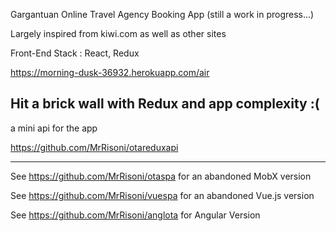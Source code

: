 Gargantuan Online Travel Agency Booking App (still a work in progress...)

Largely inspired from kiwi.com as well as other sites

Front-End Stack : React, Redux  
 
https://morning-dusk-36932.herokuapp.com/air

Hit a brick wall with Redux and app complexity :(
-----------------
a mini api for the app

https://github.com/MrRisoni/otareduxapi

-----------------

See https://github.com/MrRisoni/otaspa for an abandoned MobX version

See https://github.com/MrRisoni/vuespa for an abandoned Vue.js version


See https://github.com/MrRisoni/anglota for Angular Version
